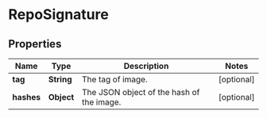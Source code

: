 # RepoSignature

## Properties
Name | Type | Description | Notes
------------ | ------------- | ------------- | -------------
**tag** | **String** | The tag of image. |  [optional]
**hashes** | **Object** | The JSON object of the hash of the image. |  [optional]
